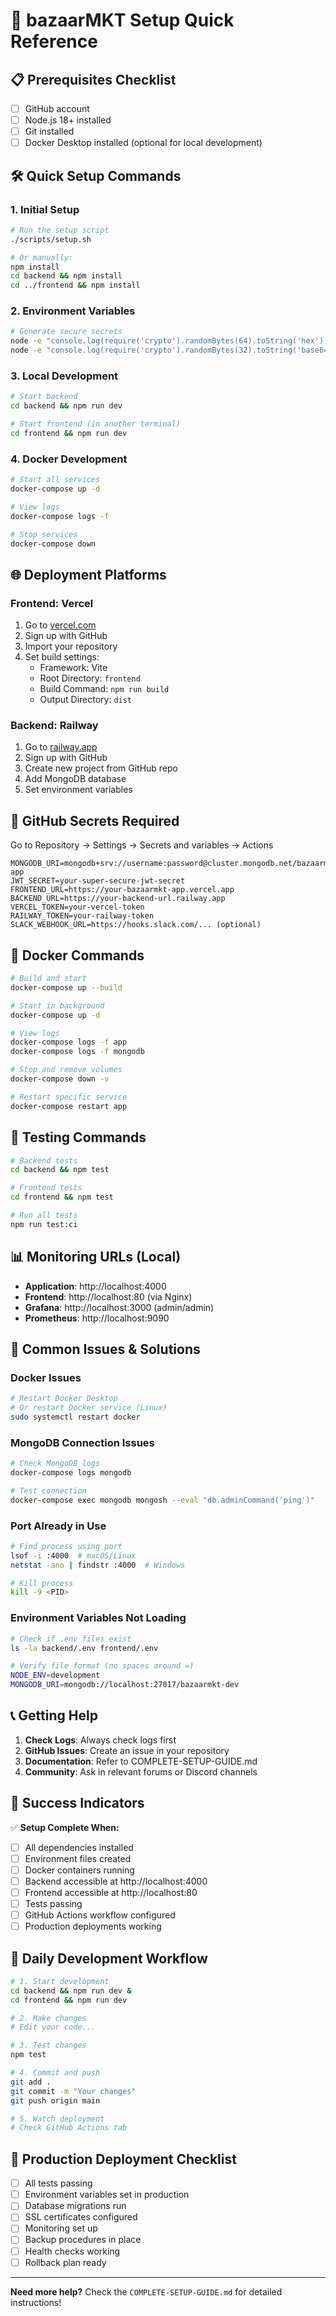 # 🚀 bazaarMKT Setup Quick Reference

## 📋 Prerequisites Checklist

- [ ] GitHub account
- [ ] Node.js 18+ installed
- [ ] Git installed
- [ ] Docker Desktop installed (optional for local development)

## 🛠️ Quick Setup Commands

### 1. Initial Setup
```bash
# Run the setup script
./scripts/setup.sh

# Or manually:
npm install
cd backend && npm install
cd ../frontend && npm install
```

### 2. Environment Variables
```bash
# Generate secure secrets
node -e "console.log(require('crypto').randomBytes(64).toString('hex'))"  # JWT Secret
node -e "console.log(require('crypto').randomBytes(32).toString('base64'))"  # MongoDB Password
```

### 3. Local Development
```bash
# Start backend
cd backend && npm run dev

# Start frontend (in another terminal)
cd frontend && npm run dev
```

### 4. Docker Development
```bash
# Start all services
docker-compose up -d

# View logs
docker-compose logs -f

# Stop services
docker-compose down
```

## 🌐 Deployment Platforms

### Frontend: Vercel
1. Go to [vercel.com](https://vercel.com)
2. Sign up with GitHub
3. Import your repository
4. Set build settings:
   - Framework: Vite
   - Root Directory: `frontend`
   - Build Command: `npm run build`
   - Output Directory: `dist`

### Backend: Railway
1. Go to [railway.app](https://railway.app)
2. Sign up with GitHub
3. Create new project from GitHub repo
4. Add MongoDB database
5. Set environment variables

## 🔐 GitHub Secrets Required

Go to Repository → Settings → Secrets and variables → Actions

```
MONGODB_URI=mongodb+srv://username:password@cluster.mongodb.net/bazaarmkt-app
JWT_SECRET=your-super-secure-jwt-secret
FRONTEND_URL=https://your-bazaarmkt-app.vercel.app
BACKEND_URL=https://your-backend-url.railway.app
VERCEL_TOKEN=your-vercel-token
RAILWAY_TOKEN=your-railway-token
SLACK_WEBHOOK_URL=https://hooks.slack.com/... (optional)
```

## 🐳 Docker Commands

```bash
# Build and start
docker-compose up --build

# Start in background
docker-compose up -d

# View logs
docker-compose logs -f app
docker-compose logs -f mongodb

# Stop and remove volumes
docker-compose down -v

# Restart specific service
docker-compose restart app
```

## 🧪 Testing Commands

```bash
# Backend tests
cd backend && npm test

# Frontend tests
cd frontend && npm test

# Run all tests
npm run test:ci
```

## 📊 Monitoring URLs (Local)

- **Application**: http://localhost:4000
- **Frontend**: http://localhost:80 (via Nginx)
- **Grafana**: http://localhost:3000 (admin/admin)
- **Prometheus**: http://localhost:9090

## 🚨 Common Issues & Solutions

### Docker Issues
```bash
# Restart Docker Desktop
# Or restart Docker service (Linux)
sudo systemctl restart docker
```

### MongoDB Connection Issues
```bash
# Check MongoDB logs
docker-compose logs mongodb

# Test connection
docker-compose exec mongodb mongosh --eval "db.adminCommand('ping')"
```

### Port Already in Use
```bash
# Find process using port
lsof -i :4000  # macOS/Linux
netstat -ano | findstr :4000  # Windows

# Kill process
kill -9 <PID>
```

### Environment Variables Not Loading
```bash
# Check if .env files exist
ls -la backend/.env frontend/.env

# Verify file format (no spaces around =)
NODE_ENV=development
MONGODB_URI=mongodb://localhost:27017/bazaarmkt-dev
```

## 📞 Getting Help

1. **Check Logs**: Always check logs first
2. **GitHub Issues**: Create an issue in your repository
3. **Documentation**: Refer to COMPLETE-SETUP-GUIDE.md
4. **Community**: Ask in relevant forums or Discord channels

## 🎯 Success Indicators

✅ **Setup Complete When:**
- [ ] All dependencies installed
- [ ] Environment files created
- [ ] Docker containers running
- [ ] Backend accessible at http://localhost:4000
- [ ] Frontend accessible at http://localhost:80
- [ ] Tests passing
- [ ] GitHub Actions workflow configured
- [ ] Production deployments working

## 🔄 Daily Development Workflow

```bash
# 1. Start development
cd backend && npm run dev &
cd frontend && npm run dev

# 2. Make changes
# Edit your code...

# 3. Test changes
npm test

# 4. Commit and push
git add .
git commit -m "Your changes"
git push origin main

# 5. Watch deployment
# Check GitHub Actions tab
```

## 🚀 Production Deployment Checklist

- [ ] All tests passing
- [ ] Environment variables set in production
- [ ] Database migrations run
- [ ] SSL certificates configured
- [ ] Monitoring set up
- [ ] Backup procedures in place
- [ ] Health checks working
- [ ] Rollback plan ready

---

**Need more help?** Check the `COMPLETE-SETUP-GUIDE.md` for detailed instructions!
